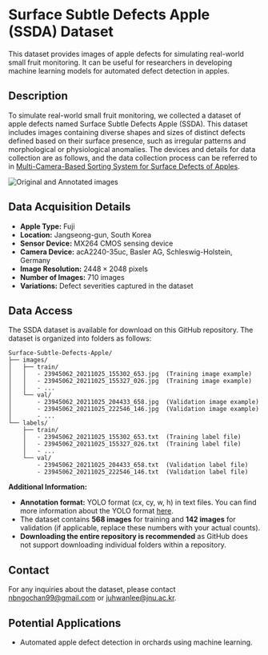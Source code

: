 # Surface Subtle Defects Apple (SSDA) Dataset

This dataset provides images of apple defects for simulating real-world small fruit monitoring. It can be useful for researchers in developing machine learning models for automated defect detection in apples.

## Description

To simulate real-world small fruit monitoring, we collected a dataset of apple defects named Surface Subtle Defects Apple (SSDA). This dataset includes images containing diverse shapes and sizes of distinct defects defined based on their surface presence, such as irregular patterns and morphological or physiological anomalies. The devices and details for data collection are as follows, and the data collection process can be referred to in [Multi-Camera-Based Sorting System for Surface Defects of Apples](https://www.mdpi.com/1424-8220/23/8/3968).

![Original and Annotated images](assets/org_ann.png)

## Data Acquisition Details

* **Apple Type:** Fuji
* **Location:** Jangseong-gun, South Korea
* **Sensor Device:** MX264 CMOS sensing device
* **Camera Device:** acA2240-35uc, Basler AG, Schleswig-Holstein, Germany
* **Image Resolution:** $2448 \times 2048$ pixels
* **Number of Images:** 710 images
* **Variations:** Defect severities captured in the dataset

## Data Access

The SSDA dataset is available for download on this GitHub repository. The dataset is organized into folders as follows:
```
Surface-Subtle-Defects-Apple/
├── images/
│   ├── train/
│   │   - 23945062_20211025_155302_653.jpg  (Training image example)
│   │   - 23945062_20211025_155327_026.jpg  (Training image example)
│   │   - ...
│   └── val/
│       - 23945062_20211025_204433_658.jpg  (Validation image example)
│       - 23945062_20211025_222546_146.jpg  (Validation image example)
│       - ...
└── labels/
    ├── train/
    │   - 23945062_20211025_155302_653.txt  (Training label file)
    │   - 23945062_20211025_155327_026.txt  (Training label file)
    │   - ...
    └── val/
        - 23945062_20211025_204433_658.txt  (Validation label file)
        - 23945062_20211025_222546_146.txt  (Validation label file)
```


**Additional Information:**

*  **Annotation format:** YOLO format (cx, cy, w, h) in text files. You can find more information about the YOLO format [here](https://pjreddie.com/darknet/yolov1/).
*  The dataset contains **568 images** for training and **142 images** for validation (if applicable, replace these numbers with your actual counts).
*  **Downloading the entire repository is recommended** as GitHub does not support downloading individual folders within a repository.


## Contact

For any inquiries about the dataset, please contact [nbngochan99@gmail.com](nbngochan99@gmail.com) or [juhwanlee@jnu.ac.kr](juhwanlee@jnu.ac.kr).


## Potential Applications

* Automated apple defect detection in orchards using machine learning.